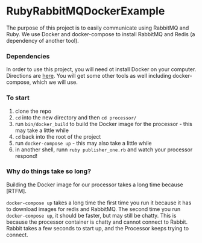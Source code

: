# RubyRabbitMQDockerExample

The purpose of this project is to easily communicate using RabbitMQ and Ruby.
We use Docker and docker-compose to install RabbitMQ and Redis (a dependency of another tool).

### Dependencies

In order to use this project, you will need ot install Docker on your computer.
Directions are [here](https://docs.docker.com/engine/installation/).
You will get some other tools as well including docker-compose, which we will use.

### To start

1. clone the repo
1. `cd` into the new directory and then `cd processor/`
1. run `bin/docker_build` to build the Docker image for the processor - this may take a little while
1. `cd` back into the root of the project 
1. run `docker-compose up` - this may also take a little while
1. in another shell, runn `ruby publisher_one.rb` and watch your processor respond!


### Why do things take so long?

Building the Docker image for our processor takes a long time because [RTFM].

`docker-compose up` takes a long time the first time you run it because it has to download images for redis and RabbitMQ. 
The second time you run `docker-compose up`, it should be faster, but may still be chatty.
This is because the processor container is chatty and cannot connect to Rabbit.
Rabbit takes a few seconds to start up, and the Processor keeps trying to connect.

